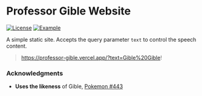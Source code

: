 # Professor Gible Website 

[![License](https://img.shields.io/github/license/zakwht/gible)](/LICENSE.md)
[![Example](https://img.shields.io/badge/vercel-deployed-black)](#)

A simple static site. Accepts the query parameter `text` to control the speech content.

> https://professor-gible.vercel.app/?text=Gible%20Gible!

### Acknowledgments
- __Uses the likeness__ of Gible, [Pokemon #443](https://www.pokemon.com/us/pokedex/gible)